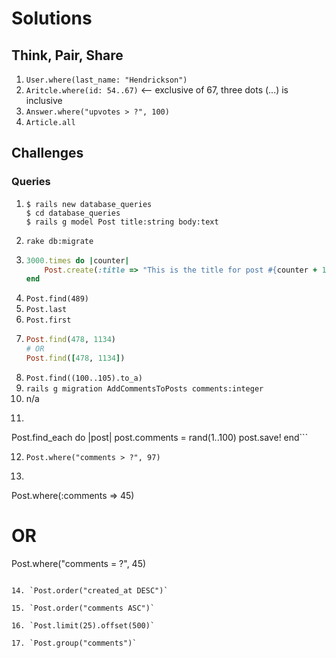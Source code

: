# Solutions

## Think, Pair, Share

1. `User.where(last_name: "Hendrickson")`
2. `Aritcle.where(id: 54..67)` <-- exclusive of 67, three dots (...) is inclusive
3. `Answer.where("upvotes > ?", 100)`
4. `Article.all`

## Challenges
### Queries
1.
    ```console
    $ rails new database_queries
    $ cd database_queries
    $ rails g model Post title:string body:text
    ```
2. ```rake db:migrate```
3.
    ```ruby
    3000.times do |counter|
        Post.create(:title => "This is the title for post #{counter + 1}", :body => "This is the body for post #{counter + 1}")
    end
    ```
4. ```Post.find(489)```
5. ```Post.last```
6. ```Post.first```
7.
    ```ruby
    Post.find(478, 1134)
    # OR
    Post.find([478, 1134])
    ```
8. `Post.find((100..105).to_a)`
9. `rails g migration AddCommentsToPosts comments:integer`
10. n/a
11. ```ruby
Post.find_each do |post|
      post.comments = rand(1..100)
      post.save!
    end```

12. `Post.where("comments > ?", 97)`

13. ```ruby
Post.where(:comments => 45)
# OR
Post.where("comments = ?", 45)
```

14. `Post.order("created_at DESC")`

15. `Post.order("comments ASC")`

16. `Post.limit(25).offset(500)`

17. `Post.group("comments")`

